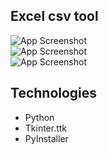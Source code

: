 

## Excel csv tool 

![App Screenshot](https://i.imgur.com/pHMzVHO.png)\
![App Screenshot](https://i.imgur.com/LCfWXhS.png)\
![App Screenshot](https://i.imgur.com/AdhyB0z.png)

## Technologies
- Python
- Tkinter.ttk
- PyInstaller
